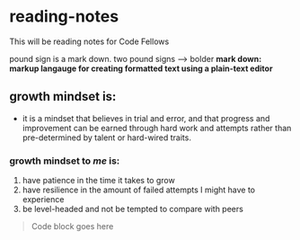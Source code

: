 # reading-notes
This will be reading notes for Code Fellows

pound sign is a mark down.
two pound signs --> bolder
**mark down: markup langauge for creating formatted text using a plain-text editor**

## growth mindset is: 
- it is a mindset that believes in trial and error, and that progress and improvement can be earned through hard work and attempts rather than pre-determined by talent or hard-wired traits.

### growth mindset to *me* is:
1. have patience in the time it takes to grow
1. have resilience in the amount of failed attempts I might have to experience
1. be level-headed and not be tempted to compare with peers


> Code block goes here

